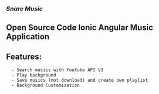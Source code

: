 ### *Snare Music*

<h2> Open Source Code Ionic Angular Music Application </h2>

## Features:
    
      - Search musics with Youtube API V3
      - Play background
      - Save musics (not download) and create own playlist
      - Background Customization
      

      
